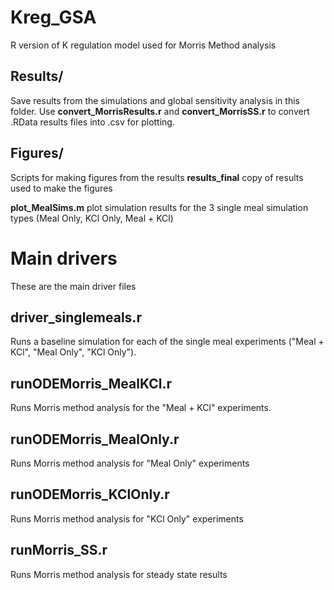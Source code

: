 # Kreg_GSA
 R version of K regulation model used for Morris Method analysis

 ## Results/
 Save results from the simulations and global sensitivity analysis in this folder.
 Use **convert_MorrisResults.r** and **convert_MorrisSS.r** to convert .RData results files into .csv for plotting.

 ## Figures/
 Scripts for making figures from the results
 **results_final** copy of results used to make the figures

 **plot_MealSims.m** plot simulation results for the 3 single meal simulation types (Meal Only, KCl Only, Meal + KCl)

# Main drivers
These are the main driver files
## driver_singlemeals.r
Runs a baseline simulation for each of the single meal experiments ("Meal + KCl", "Meal Only", "KCl Only").

## runODEMorris_MealKCl.r
Runs Morris method analysis for the "Meal + KCl" experiments.

## runODEMorris_MealOnly.r
Runs Morris method analysis for "Meal Only" experiments

## runODEMorris_KClOnly.r
Runs Morris method analysis for "KCl Only" experiments

## runMorris_SS.r
Runs Morris method analysis for steady state results